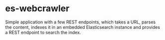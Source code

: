 # es-webcrawler
Simple application with a few REST endpoints, which takes a URL, parses the content, indexes it in an embedded Elasticsearch instance and provides a REST endpoint to search the index.
